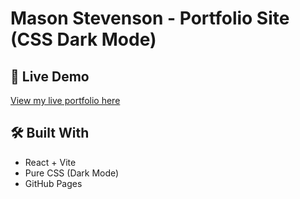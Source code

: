 # Mason Stevenson - Portfolio Site (CSS Dark Mode)

## 🚀 Live Demo
[View my live portfolio here](https://mace-stev.github.io/Portfolio-Site)

## 🛠 Built With
- React + Vite
- Pure CSS (Dark Mode)
- GitHub Pages
